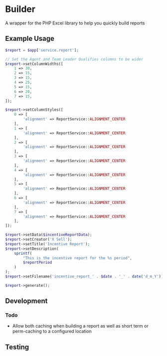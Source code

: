 # Builder

A wrapper for the PHP Excel library to help you quickly build reports

## Example Usage

```php
$report = $app['service.report'];

// Set the Agent and Team Leader Qualifies columns to be wider
$report->setColumnWidths([
    1 => 30,
    2 => 15,
    3 => 15,
    4 => 25,
    5 => 15,
    6 => 20,
    7 => 15,
]);

$report->setColumnStyles([
    0 => [
        'alignment' => ReportService::ALIGNMENT_CENTER
    ],
    1 => [
        'alignment' => ReportService::ALIGNMENT_CENTER
    ],
    2 => [
        'alignment' => ReportService::ALIGNMENT_CENTER
    ],
    3 => [
        'alignment' => ReportService::ALIGNMENT_CENTER
    ],
    4 => [
        'alignment' => ReportService::ALIGNMENT_CENTER
    ],
    5 => [
        'alignment' => ReportService::ALIGNMENT_CENTER
    ],
    6 => [
        'alignment' => ReportService::ALIGNMENT_CENTER
    ],
    7 => [
        'alignment' => ReportService::ALIGNMENT_CENTER
    ],
]);

$report->setData($incentiveReportData);
$report->setCreator('X Sell');
$report->setTitle('Incentive Report');
$report->setDescription(
    sprintf(
        "This is the incentive report for the %s period",
        $reportPeriod
    )
);
$report->setFilename('incentive_report_' . $date . '_' . date('d_m_Y'));

$report->generate();
```


## Development

### Todo

* Allow both caching when building a report as well as short term or perm-caching to a configured location

## Testing
